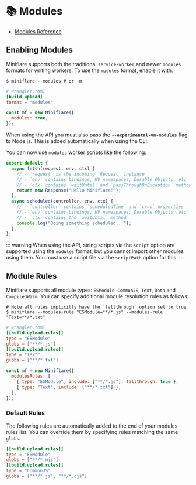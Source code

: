 # 📚 Modules

- [Modules Reference](https://developers.cloudflare.com/workers/cli-wrangler/configuration#modules)

## Enabling Modules

Miniflare supports both the traditional `service-worker` and newer `modules`
formats for writing workers. To use the `modules` format, enable it with:

```shell
$ miniflare --modules # or -m
```

```toml
# wrangler.toml
[build.upload]
format = "modules"
```

```js
const mf = new Miniflare({
  modules: true,
});
```

When using the API you must also pass the **`--experimental-vm-modules`** flag
to Node.js. This is added automatically when using the CLI.

You can now use `modules` worker scripts like the following:

```js
export default {
  async fetch(request, env, ctx) {
    // - `request` is the incoming `Request` instance
    // - `env` contains bindings, KV namespaces, Durable Objects, etc
    // - `ctx` contains `waitUntil` and `passThroughOnException` methods
    return new Response("Hello Miniflare!");
  },
  async scheduled(controller, env, ctx) {
    // - `controller` contains `scheduledTime` and `cron` properties
    // - `env` contains bindings, KV namespaces, Durable Objects, etc
    // - `ctx` contains the `waitUntil` method
    console.log("Doing something scheduled...");
  },
};
```

<!--prettier-ignore-start-->
::: warning
When using the API, string scripts via the `script` option are supported using
the `modules` format, but you cannot import other modules using them. You  must
use a script file via the `scriptPath` option for this.
:::
<!--prettier-ignore-end-->

## Module Rules

Miniflare supports all module types: `ESModule`, `CommonJS`, `Text`, `Data` and
`CompiledWasm`. You can specify additional module resolution rules as follows:

```shell
# Note all rules implicitly have the `fallthrough` option set to true
$ miniflare --modules-rule "ESModule=**/*.js" --modules-rule "Text=**/*.txt"
```

```toml
# wrangler.toml
[[build.upload.rules]]
type = "ESModule"
globs = ["**/*.js"]
[[build.upload.rules]]
type = "Text"
globs = ["**/*.txt"]
```

```js
const mf = new Miniflare({
  modulesRules: [
    { type: "ESModule", include: ["**/*.js"], fallthrough: true },
    { type: "Text", include: ["**/*.txt"] },
  ],
});
```

### Default Rules

The following rules are automatically added to the end of your modules rules
list. You can override them by specifying rules matching the same `globs`:

```toml
[[build.upload.rules]]
type = "ESModule"
globs = ["**/*.mjs"]
[[build.upload.rules]]
type = "CommonJS"
globs = ["**/*.js", "**/*.cjs"]
```
